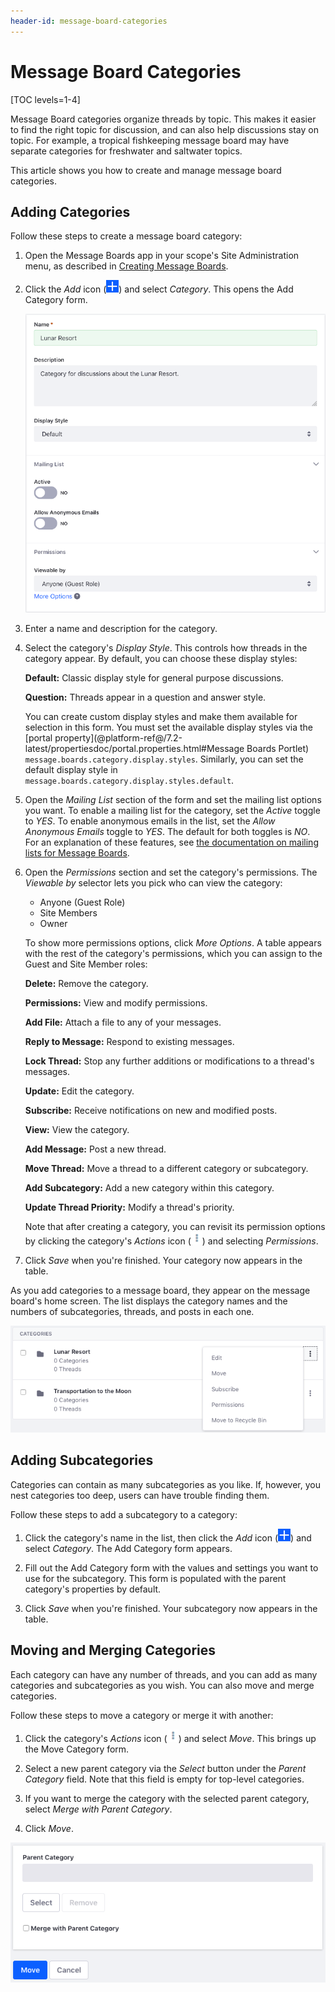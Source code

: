 ```yaml
---
header-id: message-board-categories
---
```


# Message Board Categories

[TOC levels=1-4]

Message Board categories organize threads by topic. This makes it easier to find
the right topic for discussion, and can also help discussions stay on topic. For
example, a tropical fishkeeping message board may have separate categories for
freshwater and saltwater topics. 

This article shows you how to create and manage message board categories.

## Adding Categories

Follow these steps to create a message board category:

1.  Open the Message Boards app in your scope's Site Administration menu, as 
    described in 
    [Creating Message Boards](/docs/7-2/user/-/knowledge_base/u/creating-message-boards).

2.  Click the *Add* icon
    (![Add](../../../../images/icon-add.png)) and select *Category*. This opens 
    the Add Category form. 

    ![Figure 1: You have several options to create a message board category for your needs.](../../../../images/message-boards-add-category.png)

3.  Enter a name and description for the category. 

4.  Select the category's *Display Style*. This controls how threads in the 
    category appear. By default, you can choose these display styles: 

    **Default:** Classic display style for general purpose discussions. 

    **Question:** Threads appear in a question and answer style. 

    You can create custom display styles and make them available for selection
    in this form. You must set the available display styles via the 
    [portal property](@platform-ref@/7.2-latest/propertiesdoc/portal.properties.html#Message Boards Portlet)
    `message.boards.category.display.styles`. Similarly, you can set the default
    display style in `message.boards.category.display.styles.default`. 

5.  Open the *Mailing List* section of the form and set the mailing list options 
    you want. To enable a mailing list for the category, set the *Active* toggle 
    to *YES*. To enable anonymous emails in the list, set the *Allow Anonymous 
    Emails* toggle to *YES*. The default for both toggles is *NO*. For an 
    explanation of these features, see 
    [the documentation on mailing lists for Message Boards](/docs/7-2/user/-/knowledge_base/u/user-subscriptions-and-mailing-lists#mailing-lists). 

6.  Open the *Permissions* section and set the category's permissions. The
    *Viewable by* selector lets you pick who can view the category: 

    -   Anyone (Guest Role)
    -   Site Members
    -   Owner

    To show more permissions options, click *More Options*. A table appears with 
    the rest of the category's permissions, which you can assign to the Guest 
    and Site Member roles: 

    **Delete:** Remove the category. 

    **Permissions:** View and modify permissions. 

    **Add File:** Attach a file to any of your messages. 

    **Reply to Message:** Respond to existing messages. 

    **Lock Thread:** Stop any further additions or modifications to a 
    thread's messages. 

    **Update:** Edit the category. 

    **Subscribe:** Receive notifications on new and modified posts. 

    **View:** View the category. 

    **Add Message:** Post a new thread.

    **Move Thread:** Move a thread to a different category or subcategory. 

    **Add Subcategory:** Add a new category within this category. 

    **Update Thread Priority:** Modify a thread's priority. 

    Note that after creating a category, you can revisit its permission options 
    by clicking the category's *Actions* icon
    (![Actions](../../../../images/icon-actions.png)) and selecting 
    *Permissions*. 

7.  Click *Save* when you're finished. Your category now appears in the table. 

As you add categories to a message board, they appear on the message board's 
home screen. The list displays the category names and the numbers of 
subcategories, threads, and posts in each one. 

![Figure 2: Categories help you organize threads so users can find topical threads that interest them.](../../../../images/message-boards-home.png)

## Adding Subcategories

Categories can contain as many subcategories as you like. If, however, you nest
categories too deep, users can have trouble finding them. 

Follow these steps to add a subcategory to a category:

1.  Click the category's name in the list, then click the *Add* icon 
    (![Add](../../../../images/icon-add.png)) and select *Category*. The Add 
    Category form appears. 

2.  Fill out the Add Category form with the values and settings you want to use 
    for the subcategory. This form is populated with the parent category's 
    properties by default. 

3.  Click *Save* when you're finished. Your subcategory now appears in the 
    table. 

## Moving and Merging Categories

Each category can have any number of threads, and you can add as many categories
and subcategories as you wish. You can also move and merge categories. 

Follow these steps to move a category or merge it with another: 

1.  Click the category's *Actions* icon
    (![Actions](../../../../images/icon-actions.png)) and select *Move*. 
    This brings up the Move Category form. 

2.  Select a new parent category via the *Select* button under the *Parent 
    Category* field. Note that this field is empty for top-level categories. 

3.  If you want to merge the category with the selected parent category, select 
    *Merge with Parent Category*. 

4.  Click *Move*. 

![Figure 3: The Move Category form lets you move and merge categories.](../../../../images/mb-move-merge.png)
